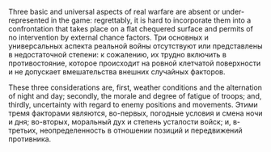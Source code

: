 
Three basic and universal aspects of real warfare are absent or under-represented in the game: regrettably, it is hard to incorporate them into a confrontation that takes place on a flat chequered surface and permits of no intervention by external chance factors.
Три основных и универсальных аспекта реальной войны отсутствуют или представлены в недостаточной степени: к сожалению, их трудно включить в противостояние, которое происходит на ровной клетчатой поверхности и не допускает вмешательства внешних случайных факторов.

These three considerations are, first, weather conditions and the alternation of night and day; secondly, the morale and degree of fatigue of troops; and, thirdly, uncertainty with regard to enemy positions and movements.
Этими тремя факторами являются, во-первых, погодные условия и смена ночи и дня; во-вторых, моральный дух и степень усталости войск; и, в-третьих, неопределенность в отношении позиций и передвижений противника.
